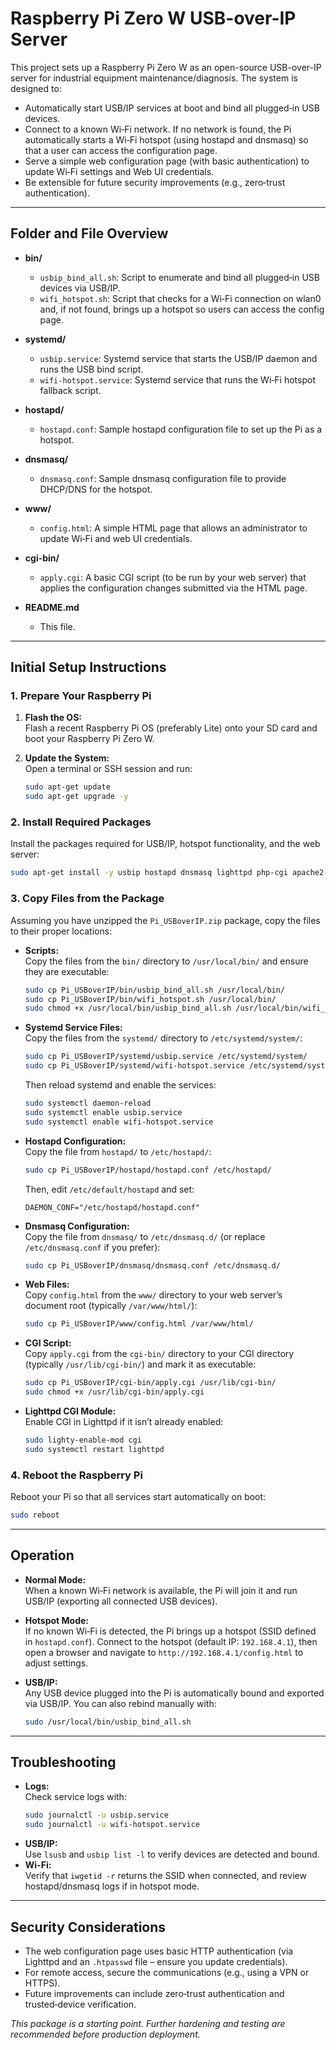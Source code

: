# Raspberry Pi Zero W USB-over-IP Server

This project sets up a Raspberry Pi Zero W as an open-source USB-over-IP server for industrial equipment maintenance/diagnosis. The system is designed to:

- Automatically start USB/IP services at boot and bind all plugged‑in USB devices.
- Connect to a known Wi‑Fi network. If no network is found, the Pi automatically starts a Wi‑Fi hotspot (using hostapd and dnsmasq) so that a user can access the configuration page.
- Serve a simple web configuration page (with basic authentication) to update Wi‑Fi settings and Web UI credentials.
- Be extensible for future security improvements (e.g., zero‑trust authentication).

---

## Folder and File Overview

- **bin/**
  - `usbip_bind_all.sh`: Script to enumerate and bind all plugged‑in USB devices via USB/IP.
  - `wifi_hotspot.sh`: Script that checks for a Wi‑Fi connection on wlan0 and, if not found, brings up a hotspot so users can access the config page.

- **systemd/**
  - `usbip.service`: Systemd service that starts the USB/IP daemon and runs the USB bind script.
  - `wifi-hotspot.service`: Systemd service that runs the Wi‑Fi hotspot fallback script.

- **hostapd/**
  - `hostapd.conf`: Sample hostapd configuration file to set up the Pi as a hotspot.

- **dnsmasq/**
  - `dnsmasq.conf`: Sample dnsmasq configuration file to provide DHCP/DNS for the hotspot.

- **www/**
  - `config.html`: A simple HTML page that allows an administrator to update Wi‑Fi and web UI credentials.

- **cgi-bin/**
  - `apply.cgi`: A basic CGI script (to be run by your web server) that applies the configuration changes submitted via the HTML page.

- **README.md**
  - This file.

---

## Initial Setup Instructions

### 1. Prepare Your Raspberry Pi

1. **Flash the OS:**  
   Flash a recent Raspberry Pi OS (preferably Lite) onto your SD card and boot your Raspberry Pi Zero W.

2. **Update the System:**  
   Open a terminal or SSH session and run:
   ```bash
   sudo apt-get update
   sudo apt-get upgrade -y
   ```

### 2. Install Required Packages

Install the packages required for USB/IP, hotspot functionality, and the web server:
```bash
sudo apt-get install -y usbip hostapd dnsmasq lighttpd php-cgi apache2-utils
```

### 3. Copy Files from the Package

Assuming you have unzipped the `Pi_USBoverIP.zip` package, copy the files to their proper locations:

- **Scripts:**  
  Copy the files from the `bin/` directory to `/usr/local/bin/` and ensure they are executable:
  ```bash
  sudo cp Pi_USBoverIP/bin/usbip_bind_all.sh /usr/local/bin/
  sudo cp Pi_USBoverIP/bin/wifi_hotspot.sh /usr/local/bin/
  sudo chmod +x /usr/local/bin/usbip_bind_all.sh /usr/local/bin/wifi_hotspot.sh
  ```

- **Systemd Service Files:**  
  Copy the files from the `systemd/` directory to `/etc/systemd/system/`:
  ```bash
  sudo cp Pi_USBoverIP/systemd/usbip.service /etc/systemd/system/
  sudo cp Pi_USBoverIP/systemd/wifi-hotspot.service /etc/systemd/system/
  ```
  Then reload systemd and enable the services:
  ```bash
  sudo systemctl daemon-reload
  sudo systemctl enable usbip.service
  sudo systemctl enable wifi-hotspot.service
  ```

- **Hostapd Configuration:**  
  Copy the file from `hostapd/` to `/etc/hostapd/`:
  ```bash
  sudo cp Pi_USBoverIP/hostapd/hostapd.conf /etc/hostapd/
  ```
  Then, edit `/etc/default/hostapd` and set:
  ```
  DAEMON_CONF="/etc/hostapd/hostapd.conf"
  ```

- **Dnsmasq Configuration:**  
  Copy the file from `dnsmasq/` to `/etc/dnsmasq.d/` (or replace `/etc/dnsmasq.conf` if you prefer):
  ```bash
  sudo cp Pi_USBoverIP/dnsmasq/dnsmasq.conf /etc/dnsmasq.d/
  ```

- **Web Files:**  
  Copy `config.html` from the `www/` directory to your web server’s document root (typically `/var/www/html/`):
  ```bash
  sudo cp Pi_USBoverIP/www/config.html /var/www/html/
  ```

- **CGI Script:**  
  Copy `apply.cgi` from the `cgi-bin/` directory to your CGI directory (typically `/usr/lib/cgi-bin/`) and mark it as executable:
  ```bash
  sudo cp Pi_USBoverIP/cgi-bin/apply.cgi /usr/lib/cgi-bin/
  sudo chmod +x /usr/lib/cgi-bin/apply.cgi
  ```

- **Lighttpd CGI Module:**  
  Enable CGI in Lighttpd if it isn’t already enabled:
  ```bash
  sudo lighty-enable-mod cgi
  sudo systemctl restart lighttpd
  ```

### 4. Reboot the Raspberry Pi

Reboot your Pi so that all services start automatically on boot:
```bash
sudo reboot
```

---

## Operation

- **Normal Mode:**  
  When a known Wi‑Fi network is available, the Pi will join it and run USB/IP (exporting all connected USB devices).

- **Hotspot Mode:**  
  If no known Wi‑Fi is detected, the Pi brings up a hotspot (SSID defined in `hostapd.conf`). Connect to the hotspot (default IP: `192.168.4.1`), then open a browser and navigate to `http://192.168.4.1/config.html` to adjust settings.

- **USB/IP:**  
  Any USB device plugged into the Pi is automatically bound and exported via USB/IP. You can also rebind manually with:
  ```bash
  sudo /usr/local/bin/usbip_bind_all.sh
  ```

---

## Troubleshooting

- **Logs:**  
  Check service logs with:
  ```bash
  sudo journalctl -u usbip.service
  sudo journalctl -u wifi-hotspot.service
  ```
- **USB/IP:**  
  Use `lsusb` and `usbip list -l` to verify devices are detected and bound.
- **Wi-Fi:**  
  Verify that `iwgetid -r` returns the SSID when connected, and review hostapd/dnsmasq logs if in hotspot mode.

---

## Security Considerations

- The web configuration page uses basic HTTP authentication (via Lighttpd and an `.htpasswd` file – ensure you update credentials).
- For remote access, secure the communications (e.g., using a VPN or HTTPS).
- Future improvements can include zero‑trust authentication and trusted‑device verification.

*This package is a starting point. Further hardening and testing are recommended before production deployment.*